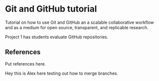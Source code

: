 # Git and GitHub tutorial

Tutorial on how to use Git and GitHub an a scalable collaborative workflow and as a medium for open source, transparent, and replicable research.

Project 1 has students evaluate GitHub repositories.

## References
Put references here.

Hey this is Alex here testing out how to merge branches.
